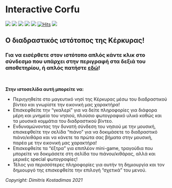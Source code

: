 # Interactive Corfu

<img src="https://img.shields.io/badge/Artwork-Original-ff69b4"> <img src="https://img.shields.io/badge/User-Friendly-orange"> <img src="https://img.shields.io/badge/Website-Active-brightgreen"> <img src="https://img.shields.io/badge/Provider-GitHub Pages-white"> <img src="https://img.shields.io/badge/Version-1.0-blue"> [![Hits](https://hits.seeyoufarm.com/api/count/incr/badge.svg?url=https%3A%2F%2Fgithub.com%2FKuhakuNeko%2FInteractive-Corfu&count_bg=%23FF5110&title_bg=%23555555&icon=&icon_color=%23E7E7E7&title=Hits&edge_flat=false)](https://hits.seeyoufarm.com) <img src="https://img.shields.io/badge/License-Copyright-cyan">

## **Ο διαδραστικός ιστότοπος της Κέρκυρας!**

### Για να εισέρθετε στον ιστότοπο απλός κάντε κλικ στο σύνδεσμο που υπάρχει στην περιγραφή στα δεξιά του αποθετηρίου, ή απλός πατήστε [εδώ](https://kuhakuneko.github.io/Interactive-Corfu-Site/)!
<br>

**Στην ιστοσελίδα αυτή μπορείτε να:**
* Περιηγηθείτε στο μαγευτικό νησί της Κέρκυρας μέσω του διαδραστικού βίντεο και γνωρίστε την εικονική μας χαρακτήρα!
* Επισκεφθείτε την “γκαλερί” για να δείτε πληροφορίες για διάφορα μέρη και μνημεία του νησιού, πλούσιο φωτογραφικό υλικό καθώς και τα μουσικά κομμάτια του διαδραστικού βίντεο.
* Ενδυναμώνοντας την δυνατή σύνδεση του νησιού με την μουσική, επισκεφθείτε την σελίδα “πιάνο” για να δοκιμάσετε το διαδραστικό πιάνο/κιθάρα και να κάνετε τα πρώτα σας βήματα στην μουσική, παρέα με την εικονική μας χαρακτήρα!
* Επισκεφθείτε τα “έξτρα” για επιπλέον mini-game, τραγούδια που μπορείτε να δοκιμάσετε στη σελίδα του πιάνου/κιθάρας, αλλά και μερικές special φωτογραφίες!
* Τέλος για περισσότερες πληροφορίες για αυτήν τη δημιουργία και τον δημιουργό της επισκεφθείτε την επιλογή “σχετικά” του μενού.

<!--
**ΟΔΗΓΙΕΣ ΤΟΠΙΚΗΣ ΕΓΚΑΤΑΣΤΑΣΗΣ:**
1. Κατεβάστε όλα τα αρχεία του αποθετηρίου
2. Ανοίξτε το "Home.html" με τον browser της επιλογής σας ή απλά τραβήξτε και αφήστε το "Home.html" αρχείο σε ένα παράθυρο του browser σας.

**Σημείωση:** Η έκδοση που είναι online αυτή την στιγμή στο site βρίσκετε στο branch "Active_Site" στο συγκεκριμένο (master) branch αυτή την στιγμή βρίσκετε η πρωταρχική έκδοση που δουλεύει μόνο τοπικά (όχι σε github pages) και είναι πρακτικά για τις δοκιμές μου.
-->

*Copyright: Dimitris Kostadimas 2021*
